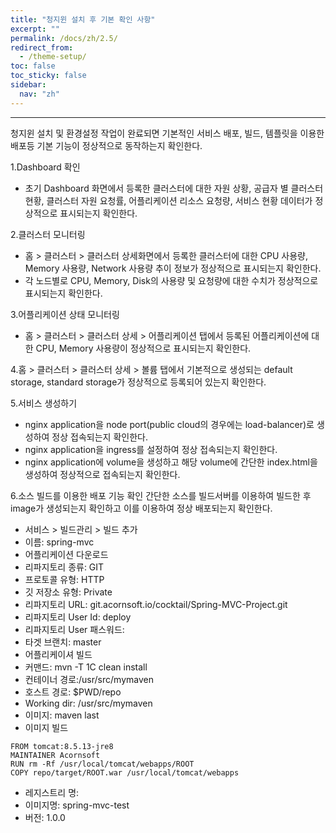 ```yaml
---
title: "청지윈 설치 후 기본 확인 사항"
excerpt: ""
permalink: /docs/zh/2.5/
redirect_from:
  - /theme-setup/
toc: false
toc_sticky: false
sidebar:
  nav: "zh"
---
```


---
청지윈 설치 및 환경설정 작업이 완료되면 기본적인 서비스 배포, 빌드, 템플릿을 이용한 배포등 기본 기능이 정상적으로 동작하는지 확인한다.

1.Dashboard 확인
- 초기 Dashboard 화면에서 등록한 클러스터에 대한 자원 상황, 공급자 별 클러스터 현황, 클러스터 자원 요청률, 어플리케이션 리소스 요청량, 서비스 현황 데이터가 정상적으로 표시되는지 확인한다.

2.클러스터 모니터링
- 홈 > 클러스터 > 클러스터 상세화면에서 등록한 클러스터에 대한 CPU 사용량, Memory 사용량, Network 사용량 추이 정보가 정상적으로 표시되는지 확인한다.
- 각 노드별로 CPU, Memory, Disk의 사용량 및 요청량에 대한 수치가 정상적으로 표시되는지 확인한다.

3.어플리케이션 상태 모니터링
- 홈 > 클러스터 > 클러스터 상세 > 어플리케이션 탭에서 등록된 어플리케이션에 대한 CPU, Memory 사용량이 정상적으로 표시되는지 확인한다.

4.홈 > 클러스터 > 클러스터 상세 > 볼륨 탭에서 기본적으로 생성되는 default storage, standard storage가 정상적으로 등록되어 있는지 확인한다.

5.서비스 생성하기
* nginx application을 node port(public cloud의 경우에는 load-balancer)로 생성하여 정상 접속되는지 확인한다.
* nginx application을 ingress를 설정하여 정상 접속되는지 확인한다.
* nginx application에 volume을 생성하고 해당 volume에 간단한 index.html을 생성하여 정상적으로 접속되는지 확인한다.

6.소스 빌드를 이용한 배포 기능 확인
간단한 소스를 빌드서버를 이용하여 빌드한 후 image가 생성되는지 확인하고 이를 이용하여 정상 배포되는지 확인한다.
* 서비스 > 빌드관리 > 빌드 추가
* 이름: spring-mvc
* 어플리케이션 다운로드
* 리파지토리 종류: GIT
* 프로토콜 유형: HTTP
* 깃 저장소 유형: Private
* 리파지토리 URL: git.acornsoft.io/cocktail/Spring-MVC-Project.git
* 리파지토리 User Id: deploy
* 리파지토리 User 패스워드:
* 타겟 브랜치: master
* 어플리케이셔 빌드
* 커맨드: mvn -T 1C clean install
* 컨테이너 경로:/usr/src/mymaven
* 호스트 경로: $PWD/repo
* Working dir: /usr/src/mymaven
* 이미지: maven last
* 이미지 빌드
```
FROM tomcat:8.5.13-jre8
MAINTAINER Acornsoft
RUN rm -Rf /usr/local/tomcat/webapps/ROOT
COPY repo/target/ROOT.war /usr/local/tomcat/webapps
```
* 레지스트리 명:
* 이미지명: spring-mvc-test
* 버전: 1.0.0
